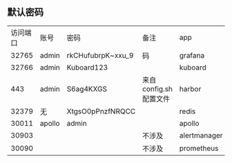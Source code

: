 ## 默认密码


|                              |      |             |                              |                     |
| ---------------------------- | ---- | ----------- | ---------------------------- |     -----------                |
| 访问端口                         | 账号 | 密码        | 备注                     |          app             |
| 32765            |   admin   |       rkCHufubrpK~xxu_9      |            码                  |             grafana        |
| 32766            | admin | Kuboard123   |                        | kuboard                |
| 443              | admin |  S6ag4KXGS  |           来自config.sh配置文件             | harbor               |
| 32379            | 无    |  XtgsO0pPnzfNRQCC  |                       | redis              |
| 30011            | apollo |  admin  |                       | apollo              |
|  30903    |       |         |         不涉及               |           alertmanager          |
|   30090   |       |         |          不涉及              |            prometheus        |
